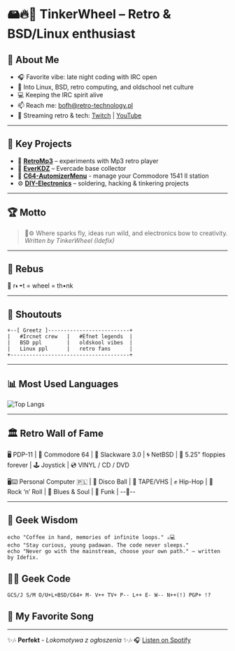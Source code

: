 # 🖴🔥🔧 TinkerWheel – Retro & BSD/Linux enthusiast

## 🚀 About Me
- 🎧 Favorite vibe: late night coding with IRC open  
- 🐧 Into Linux, BSD, retro computing, and oldschool net culture  
- 💻 Keeping the IRC spirit alive  
- 📫 Reach me: bofh@retro-technology.pl  
- 🎥 Streaming retro & tech: [Twitch](https://www.twitch.tv/retrobofh) | [YouTube](https://www.youtube.com/@unix-tech)

---

## 📂 Key Projects
- 📀 **[RetroMp3](https://github.com/kupababra/RetroMp3)** – experiments with Mp3 retro player
- 🎴 **[EverKDZ](https://github.com/kupababra/EverKDZ)** – Evercade base collector 
- 💾 **[C64-AutomizerMenu](https://github.com/kupababra/C64-AutomizerMenu)** - manage your Commodore 1541 II station
- ⚙️ **[DIY-Electronics](https://github.com/kupababra/diy-electronics)** – soldering, hacking & tinkering projects  

---

## 🏆 Motto
> 🔧⚙️ Where sparks fly, ideas run wild, and electronics bow to creativity.  
> *Written by TinkerWheel (Idefix)*

---
## 🧩 Rebus 

🥑 r◐◓t = wheel = th•nk

---

## 🙌 Shoutouts
```
+--[ Greetz ]--------------------------+    
|   #Ircnet crew   |   #Efnet legends  |
|   BSD ppl        |   oldskool vibes  |                 
|   Linux ppl      |   retro fans      |
+--------------------------------------+
```

---

## 📊 Most Used Languages
![Top Langs](https://github-readme-stats.vercel.app/api/top-langs/?username=kupababra&layout=compact&langs_count=8&hide_border=true&cache_seconds=3600&hide_title=true)

---

## 🏛️ Retro Wall of Fame

🖥️ PDP-11 | 🎹 Commodore 64 | 🐧 Slackware 3.0 | 🌀 NetBSD | 💾 5.25" floppies forever | 🕹️ Joystick | 💿 VINYL / CD / DVD

🖥️⌨️ Personal Computer 🇵🇱 | 🪩 Disco Ball | 📼 TAPE/VHS | ✊ Hip-Hop | 🤘 Rock ‘n’ Roll | 🎷 Blues & Soul | 🕺 Funk | --🚂--

---

## 🧠 Geek Wisdom
```
echo "Coffee in hand, memories of infinite loops." ☕💻
echo "Stay curious, young padawan. The code never sleeps."
echo "Never go with the mainstream, choose your own path." – written by Idefix.
```
## 🧙‍♂️ Geek Code
```
GCS/J S/M O/U+L+BSD/C64+ M- V++ TV+ P-- L++ E- W-- N++(!) PGP+ !?
```
## 🎵 My Favorite Song
---
✨🎶 **Perfekt** - *Lokomotywa z ogłoszenia* ✨🎶
🎧 [Listen on Spotify](https://open.spotify.com/track/78HUr9N1Y4V3d6N7SojprG)

